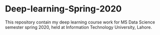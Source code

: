 # Deep-learning-Spring-2020
This repository contain my deep learning course work for MS Data Science semester spring 2020, held at Information Technology University, Lahore. 
